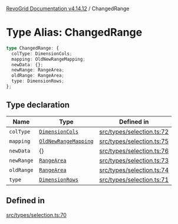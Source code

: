 [RevoGrid Documentation v4.14.12](README.md) / ChangedRange

# Type Alias: ChangedRange

```ts
type ChangedRange: {
  colType: DimensionCols;
  mapping: OldNewRangeMapping;
  newData: {};
  newRange: RangeArea;
  oldRange: RangeArea;
  type: DimensionRows;
};
```

## Type declaration

| Name | Type | Defined in |
| ------ | ------ | ------ |
| `colType` | [`DimensionCols`](TypeAlias.DimensionCols.md) | [src/types/selection.ts:72](https://github.com/revolist/revogrid/blob/ee1081dbd910f211c490863a4b642535e5dce01e/src/types/selection.ts#L72) |
| `mapping` | [`OldNewRangeMapping`](TypeAlias.OldNewRangeMapping.md) | [src/types/selection.ts:75](https://github.com/revolist/revogrid/blob/ee1081dbd910f211c490863a4b642535e5dce01e/src/types/selection.ts#L75) |
| `newData` | \{\} | [src/types/selection.ts:76](https://github.com/revolist/revogrid/blob/ee1081dbd910f211c490863a4b642535e5dce01e/src/types/selection.ts#L76) |
| `newRange` | [`RangeArea`](TypeAlias.RangeArea.md) | [src/types/selection.ts:73](https://github.com/revolist/revogrid/blob/ee1081dbd910f211c490863a4b642535e5dce01e/src/types/selection.ts#L73) |
| `oldRange` | [`RangeArea`](TypeAlias.RangeArea.md) | [src/types/selection.ts:74](https://github.com/revolist/revogrid/blob/ee1081dbd910f211c490863a4b642535e5dce01e/src/types/selection.ts#L74) |
| `type` | [`DimensionRows`](TypeAlias.DimensionRows.md) | [src/types/selection.ts:71](https://github.com/revolist/revogrid/blob/ee1081dbd910f211c490863a4b642535e5dce01e/src/types/selection.ts#L71) |

## Defined in

[src/types/selection.ts:70](https://github.com/revolist/revogrid/blob/ee1081dbd910f211c490863a4b642535e5dce01e/src/types/selection.ts#L70)
